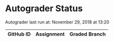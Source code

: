 # Autograder Status
Autograder last run at: November 29, 2018 at 13:20

| GitHub ID | Assignment | Graded Branch |
|-----------|------------|---------------|
